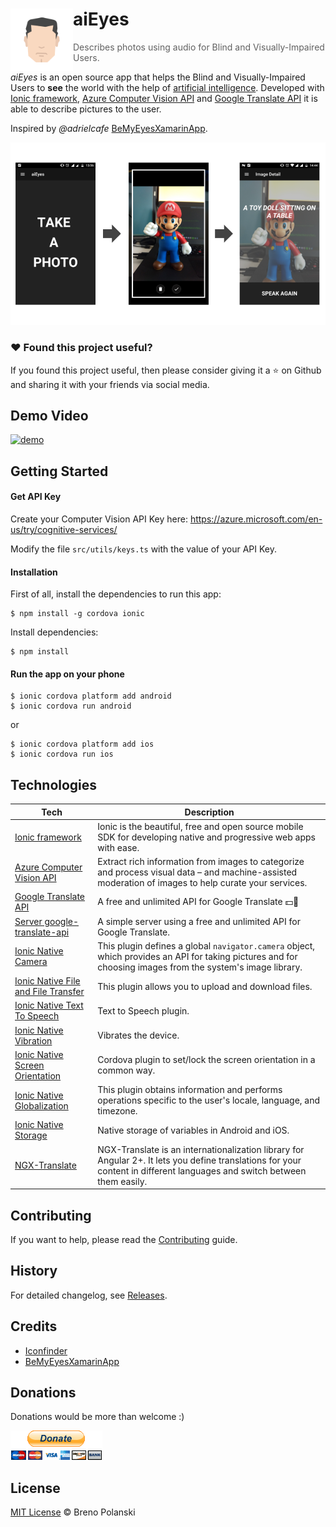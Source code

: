 # <img src="./resources/icon.png" width="100" align="left"> aiEyes

> Describes photos using audio for Blind and Visually-Impaired Users.

*aiEyes* is an open source app that helps the Blind and Visually-Impaired Users to **see** the world with the help of [artificial intelligence](https://en.wikipedia.org/wiki/Artificial_intelligence). Developed with [Ionic framework](https://ionicframework.com/), [Azure Computer Vision API](https://azure.microsoft.com/en-us/services/cognitive-services/computer-vision/) and [Google Translate API](https://github.com/matheuss/google-translate-api) it is able to describe pictures to the user.

Inspired by *@adrielcafe* [BeMyEyesXamarinApp](https://github.com/adrielcafe/BeMyEyesXamarinApp).

![](./screenshots/app_flow.png)

### :heart: Found this project useful?

If you found this project useful, then please consider giving it a :star: on Github and sharing it with your friends via social media.

## Demo Video

[![demo](https://img.youtube.com/vi/k8kd785kfMY/0.jpg)](https://youtu.be/k8kd785kfMY)

## Getting Started

#### Get API Key

Create your Computer Vision API Key here: https://azure.microsoft.com/en-us/try/cognitive-services/

Modify the file `src/utils/keys.ts` with the value of your API Key.

#### Installation

First of all, install the dependencies to run this app:

```
$ npm install -g cordova ionic
```

Install dependencies:

```
$ npm install
```

#### Run the app on your phone

```
$ ionic cordova platform add android
$ ionic cordova run android
```

or

```
$ ionic cordova platform add ios
$ ionic cordova run ios
```

## Technologies

| **Tech** | **Description** |
|----------|-----------------|
| [Ionic framework](https://ionicframework.com/) | Ionic is the beautiful, free and open source mobile SDK for developing native and progressive web apps with ease. |
| [Azure Computer Vision API](https://azure.microsoft.com/en-us/services/cognitive-services/computer-vision/) | Extract rich information from images to categorize and process visual data – and machine-assisted moderation of images to help curate your services. |
| [Google Translate API](https://github.com/matheuss/google-translate-api) | A free and unlimited API for Google Translate :dollar::no_entry_sign: |
| [Server google-translate-api](https://github.com/brenopolanski/server-google-translate-api) | A simple server using a free and unlimited API for Google Translate. |
| [Ionic Native Camera](http://ionicframework.com/docs/native/camera/) | This plugin defines a global `navigator.camera` object, which provides an API for taking pictures and for choosing images from the system's image library. |
| [Ionic Native File and File Transfer](http://ionicframework.com/docs/native/file-transfer/) | This plugin allows you to upload and download files. |
| [Ionic Native Text To Speech](http://ionicframework.com/docs/native/text-to-speech/) | Text to Speech plugin. |
| [Ionic Native Vibration](http://ionicframework.com/docs/native/vibration/) | Vibrates the device. |
| [Ionic Native Screen Orientation](http://ionicframework.com/docs/native/screen-orientation/) | Cordova plugin to set/lock the screen orientation in a common way. |
| [Ionic Native Globalization](http://ionicframework.com/docs/native/globalization/) | This plugin obtains information and performs operations specific to the user's locale, language, and timezone. |
| [Ionic Native Storage](http://ionicframework.com/docs/native/native-storage/) | Native storage of variables in Android and iOS. |
| [NGX-Translate](https://github.com/ngx-translate) | NGX-Translate is an internationalization library for Angular 2+. It lets you define translations for your content in different languages and switch between them easily. |

## Contributing

If you want to help, please read the [Contributing](https://github.com/brenopolanski/aiEyes/blob/master/CONTRIBUTING.md) guide.

## History

For detailed changelog, see [Releases](https://github.com/brenopolanski/aiEyes/releases).

## Credits

- [Iconfinder](https://www.iconfinder.com/icons/2525027/hulk_male_no_eyes_super_hero_icon#size=256)
- [BeMyEyesXamarinApp](https://github.com/adrielcafe/BeMyEyesXamarinApp)

## Donations

Donations would be more than welcome :)

[![donate-paypal](https://raw.githubusercontent.com/brenopolanski/phaser-es6-starter/gh-assets/btn_donate_paypal.gif)](https://www.paypal.com/cgi-bin/webscr?cmd=_s-xclick&hosted_button_id=WNXA4YYGQCJZG)

## License

[MIT License](https://brenopolanski.mit-license.org/) © Breno Polanski

